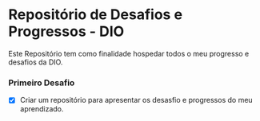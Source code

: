 # Repositório de Desafios e Progressos - DIO
Este Repositório tem como finalidade hospedar todos o meu progresso e desafios da DIO.

### Primeiro Desafio

- [x] Criar um repositório para apresentar os desasfio e progressos do meu aprendizado.
